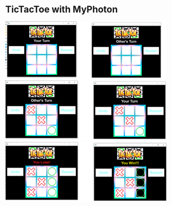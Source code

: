 # TicTacToe with MyPhoton

<img src="Assignments/Multiplayer_TicTacToe/Screenshot/Image01.jpg?raw=true"/>

<img src="Assignments/Multiplayer_TicTacToe/Screenshot/Image02.jpg?raw=true"/>

<img src="Assignments/Multiplayer_TicTacToe/Screenshot/Image03.jpg?raw=true"/>
